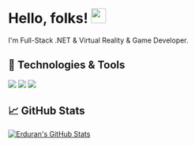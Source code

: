 # Hello, folks! <img src="https://raw.githubusercontent.com/MartinHeinz/MartinHeinz/master/wave.gif" width="30px">

I'm Full-Stack .NET & Virtual Reality & Game Developer.

## 🔧 Technologies & Tools
![](https://img.shields.io/badge/Code-Typescript-informational?style=flat&color=2bbc8a)
![](https://img.shields.io/badge/Code-CSharp-informational?style=flat&color=2bbc8a)
![](https://img.shields.io/badge/Code-Rust-informational?style=flat&color=2bbc8a)


## &#x1f4c8; GitHub Stats

<a href="https://github.com/mrerduran">
  <img align="center" src="https://github-readme-stats.vercel.app/api?username=mrerduran&show_icons=true&line_height=27&count_private=true&title_color=ffffff&text_color=c9cacc&icon_color=2bbc8a&bg_color=1d1f21" alt="Erduran's GitHub Stats" />
</a>

[2.1]: http://i.imgur.com/0o48UoR.png (github icon with padding)

[2.2]: http://i.imgur.com/9I6NRUm.png (github icon without padding)


[2]: https://github.com/erduranogulcan
